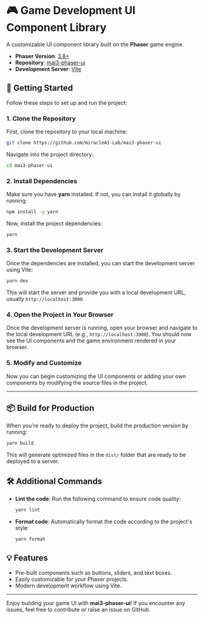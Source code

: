 
# 🎮 Game Development UI Component Library

A customizable UI component library built on the **Phaser** game engine.

- **Phaser Version**: [3.8+](https://phaser.io/phaser3)
- **Repository**: [mai3-phaser-ui](https://github.com/miracleAI-Lab/mai3-phaser-ui)
- **Development Server**: [Vite](https://vitejs.dev/guide/)

## 🚀 Getting Started

Follow these steps to set up and run the project:

### 1. Clone the Repository

First, clone the repository to your local machine:

```bash
git clone https://github.com/miracleAI-Lab/mai3-phaser-ui
```

Navigate into the project directory:

```bash
cd mai3-phaser-ui
```

### 2. Install Dependencies

Make sure you have **yarn** installed. If not, you can install it globally by running:

```bash
npm install -g yarn
```

Now, install the project dependencies:

```bash
yarn
```

### 3. Start the Development Server

Once the dependencies are installed, you can start the development server using Vite:

```bash
yarn dev
```

This will start the server and provide you with a local development URL, usually `http://localhost:3000`.

### 4. Open the Project in Your Browser

Once the development server is running, open your browser and navigate to the local development URL (e.g., `http://localhost:3000`). You should now see the UI components and the game environment rendered in your browser.

### 5. Modify and Customize

Now you can begin customizing the UI components or adding your own components by modifying the source files in the project.

---

## 📦 Build for Production

When you're ready to deploy the project, build the production version by running:

```bash
yarn build
```

This will generate optimized files in the `dist/` folder that are ready to be deployed to a server.

## 🛠️ Additional Commands

- **Lint the code**: Run the following command to ensure code quality:
  ```bash
  yarn lint
  ```

- **Format code**: Automatically format the code according to the project's style:
  ```bash
  yarn format
  ```

## 💡 Features

- Pre-built components such as buttons, sliders, and text boxes.
- Easily customizable for your Phaser projects.
- Modern development workflow using Vite.

---

Enjoy building your game UI with **mai3-phaser-ui**! If you encounter any issues, feel free to contribute or raise an issue on GitHub.
